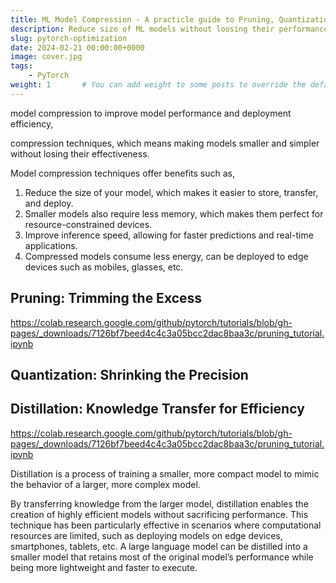 ```yaml
---
title: ML Model Compression - A practicle guide to Pruning, Quantization and Distillation
description: Reduce size of ML models without loosing their performance and efficiency and improving inferences speed usng techniques such as Pruning, Quantization and Distillation.
slug: pytorch-optimization
date: 2024-02-21 00:00:00+0000
image: cover.jpg
tags:
    - PyTorch
weight: 1       # You can add weight to some posts to override the default sorting (date descending)
---
```


model compression to improve model performance and deployment efficiency,

compression techniques, which means making models smaller and simpler without losing their effectiveness.

Model compression techniques offer benefits such as,

1. Reduce the size of your model, which makes it easier to store, transfer, and deploy.
2. Smaller models also require less memory, which makes them perfect for resource-constrained devices. 
3. Improve inference speed, allowing for faster predictions and real-time applications.
4. Compressed models consume less energy, can be deployed to edge devices such as mobiles, glasses, etc.


## Pruning: Trimming the Excess

https://colab.research.google.com/github/pytorch/tutorials/blob/gh-pages/_downloads/7126bf7beed4c4c3a05bcc2dac8baa3c/pruning_tutorial.ipynb

## Quantization: Shrinking the Precision


## Distillation: Knowledge Transfer for Efficiency

https://colab.research.google.com/github/pytorch/tutorials/blob/gh-pages/_downloads/7126bf7beed4c4c3a05bcc2dac8baa3c/pruning_tutorial.ipynb

Distillation is a process of training a smaller, more compact model to mimic the behavior of a larger, more complex model. 

By transferring knowledge from the larger model, distillation enables the creation of highly efficient models without sacrificing performance. This technique has been particularly effective in scenarios where computational resources are limited, such as deploying models on edge devices, smartphones, tablets, etc. A large language model can be distilled into a smaller model that retains most of the original model’s performance while being more lightweight and faster to execute.
